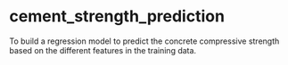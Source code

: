 # cement_strength_prediction
To build a regression model to predict the concrete compressive strength based on the different features in the training data. 
